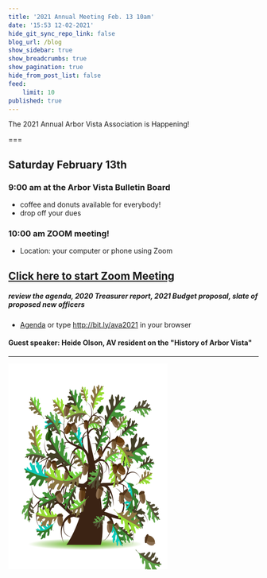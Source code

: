 ```yaml
---
title: '2021 Annual Meeting Feb. 13 10am'
date: '15:53 12-02-2021'
hide_git_sync_repo_link: false
blog_url: /blog
show_sidebar: true
show_breadcrumbs: true
show_pagination: true
hide_from_post_list: false
feed:
    limit: 10
published: true
---
```


<div class="bg-success">The 2021 Annual Arbor Vista Association is Happening!</div>

===
## Saturday February 13th
### 9:00 am at the Arbor Vista Bulletin Board 
-  coffee and donuts available for everybody! 
- drop off your dues

### 10:00 am  ZOOM meeting!
- Location:  your computer or phone using Zoom

## [Click here to start Zoom Meeting](https://us02web.zoom.us/j/89147299026?pwd=Wlh0RjF5a0JqRU96WXJKUjdVUXJiZz09)

##### review the agenda, 2020 Treasurer report, 2021 Budget proposal, slate of proposed new officers
- [Agenda](http://bit.ly/ava2021) or type  http://bit.ly/ava2021 in your browser

#### Guest speaker: Heide Olson, AV resident on the __"History of Arbor Vista"__

---


![image](Oak_Tree.png)
